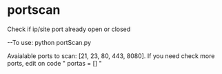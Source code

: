 # portscan
Check if ip/site port already open or closed

--To use: python portScan.py <name or ip from site>

Avaialable ports to scan: [21, 23, 80, 443, 8080]. If you need check more ports, edit on code " portas = [] "
